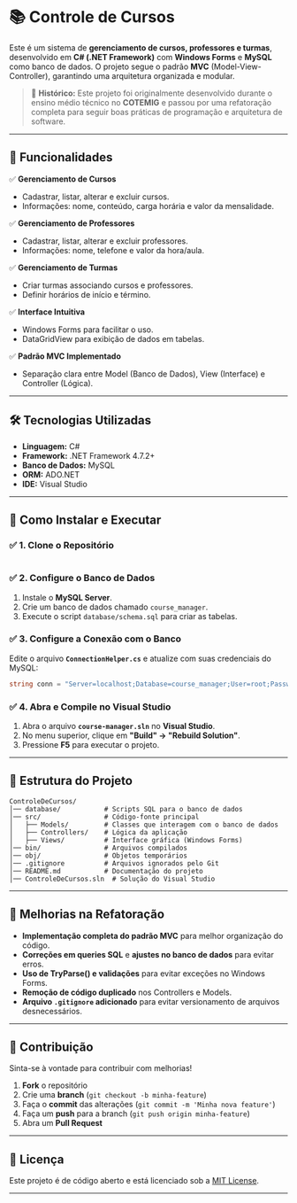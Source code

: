 # 📚 Controle de Cursos

Este é um sistema de **gerenciamento de cursos, professores e turmas**, desenvolvido em **C# (.NET Framework)** com **Windows Forms** e **MySQL** como banco de dados. O projeto segue o padrão **MVC** (Model-View-Controller), garantindo uma arquitetura organizada e modular.

> 🔹 **Histórico:** Este projeto foi originalmente desenvolvido durante o ensino médio técnico no **COTEMIG** e passou por uma refatoração completa para seguir boas práticas de programação e arquitetura de software.

---

## 🚀 **Funcionalidades**

✅ **Gerenciamento de Cursos**

- Cadastrar, listar, alterar e excluir cursos.
- Informações: nome, conteúdo, carga horária e valor da mensalidade.

✅ **Gerenciamento de Professores**

- Cadastrar, listar, alterar e excluir professores.
- Informações: nome, telefone e valor da hora/aula.

✅ **Gerenciamento de Turmas**

- Criar turmas associando cursos e professores.
- Definir horários de início e término.

✅ **Interface Intuitiva**

- Windows Forms para facilitar o uso.
- DataGridView para exibição de dados em tabelas.

✅ **Padrão MVC Implementado**

- Separação clara entre Model (Banco de Dados), View (Interface) e Controller (Lógica).

---

## 🛠 **Tecnologias Utilizadas**

- **Linguagem:** C#
- **Framework:** .NET Framework 4.7.2+
- **Banco de Dados:** MySQL
- **ORM:** ADO.NET
- **IDE:** Visual Studio

---

## 🔧 **Como Instalar e Executar**

### ✅ **1. Clone o Repositório**

```sh
```

### ✅ **2. Configure o Banco de Dados**

1. Instale o **MySQL Server**.
2. Crie um banco de dados chamado `course_manager`.
3. Execute o script `database/schema.sql` para criar as tabelas.

### ✅ **3. Configure a Conexão com o Banco**

Edite o arquivo **`ConnectionHelper.cs`** e atualize com suas credenciais do MySQL:

```csharp
string conn = "Server=localhost;Database=course_manager;User=root;Password=sua_senha;";
```

### ✅ **4. Abra e Compile no Visual Studio**

1. Abra o arquivo **`course-manager.sln`** no **Visual Studio**.
2. No menu superior, clique em **"Build" → "Rebuild Solution"**.
3. Pressione **F5** para executar o projeto.

---

## 📂 **Estrutura do Projeto**

```
ControleDeCursos/
│── database/           # Scripts SQL para o banco de dados
│── src/                # Código-fonte principal
│   ├── Models/         # Classes que interagem com o banco de dados
│   ├── Controllers/    # Lógica da aplicação
│   ├── Views/          # Interface gráfica (Windows Forms)
│── bin/                # Arquivos compilados
│── obj/                # Objetos temporários
│── .gitignore          # Arquivos ignorados pelo Git
│── README.md           # Documentação do projeto
│── ControleDeCursos.sln  # Solução do Visual Studio
```

---

## 🎯 **Melhorias na Refatoração**

- **Implementação completa do padrão MVC** para melhor organização do código.
- **Correções em queries SQL** e **ajustes no banco de dados** para evitar erros.
- **Uso de TryParse() e validações** para evitar exceções no Windows Forms.
- **Remoção de código duplicado** nos Controllers e Models.
- **Arquivo ********`.gitignore`******** adicionado** para evitar versionamento de arquivos desnecessários.

---

## 🤝 **Contribuição**

Sinta-se à vontade para contribuir com melhorias!

1. **Fork** o repositório
2. Crie uma **branch** (`git checkout -b minha-feature`)
3. Faça o **commit** das alterações (`git commit -m 'Minha nova feature'`)
4. Faça um **push** para a branch (`git push origin minha-feature`)
5. Abra um **Pull Request**

---

## 📜 **Licença**

Este projeto é de código aberto e está licenciado sob a [MIT License](https://opensource.org/licenses/MIT).

---

```
```
